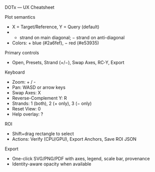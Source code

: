 DOTx — UX Cheatsheet

Plot semantics
- X = Target/Reference, Y = Query (default)
- + strand on main diagonal; − strand on anti-diagonal
- Colors: + blue (#2a6fef), − red (#e53935)

Primary controls
- Open, Presets, Strand (+/−), Swap Axes, RC‑Y, Export

Keyboard
- Zoom: + / -
- Pan: WASD or arrow keys
- Swap Axes: X
- Reverse-Complement Y: R
- Strands: 1 (both), 2 (+ only), 3 (− only)
- Reset View: 0
- Help overlay: ?

ROI
- Shift+drag rectangle to select
- Actions: Verify (CPU/GPU), Export Anchors, Save ROI JSON

Export
- One-click SVG/PNG/PDF with axes, legend, scale bar, provenance
- Identity-aware opacity when available

